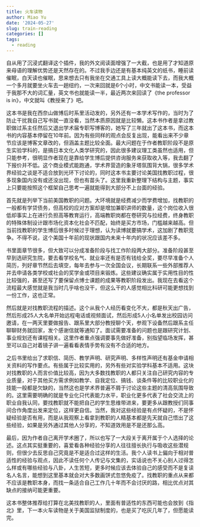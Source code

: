 ```yaml
---
title: 火车读物
author: Miao Yu
date: '2024-05-27'
slug: train-reading
categories: []
tags:
  - reading
---
```

自从用了沉浸式翻译这个插件，我的外文阅读面增强了一大截，也是用了才知道原来母语的理解优势还是天然存在的。不过我手边还是有基本纯英文的纸书，睡前读催眠，白天读也催眠，思来想去只有我坐在交通工具上读大概能读下去，而我大概一个多月就要坐火车去一趟纽约，一次来回就是6个小时，中文书能读一本，受益于我那不大的词汇量，英文书也就能读一半，最近两次来回读了《the professor is in》，中文就叫《教授来了》吧。

这本书是我在西奈山做博后时系里活动发的，另外还有一本学术写作的，当时为了防止干扰我自己写书就一直没看，当然本质原因就是比较懒。这本书作者是拿过教职做过系主任然后又退出学术届专职写博客的，她写了三年就出了这本书，而这本书的内容基本停留在10年前。因为有些同样的观点会反复出现，能看出来不少章节应该是博客文章改的，但涵盖主题比较全面。最大问题在于作者教职阶段不是原生实验学科的，是搞日本文化人类学研究的，因此很多建议理工类虽然也适用，但只能参考，很明显作者现在是靠给学生博后提供咨询服务来获取收入等，我去翻了下报价并不低。这个商业模式能跑通，学术界营造的象牙塔氛围背大锅，很多学术界经验之谈是不适合放到光环下讨论的，同时这本书主要讨论美国找教职过程，很多现象国内没有或还没出现，但也有苗头了。这里我重新整理下结构与主题，事实上只要能按照这个框架自己思考一遍就能得到大部分不上台面的经验。

首先就是列举下当前美国教职的问题。大环境就是经费减少而学费增加，找教职的一般都有学贷债务，但高校的应对方案却是增加兼职讲师的数量，这个岗位收入很低却事实上在进行负担高等教育运行，高端教职岗都在卷研究与拉经费，终身教职的特殊体制设计跟市场化资本化社会不匹配，始终是买方市场，门槛越来越高。但当前找教职的学生博后很多时候过于理想，认为读博就要搞学术，这加剧了教职竞争。不得不说，这个美国十年前的现状跟国内未来十年内的状况应该差不多。

书里面章节很多，但大致可以分成准备阶段与找工作阶段两大部分。准备阶段甚至早到选研究生院，要去看学校名气、就业率还有是否有钱给全奖，要尽早准备个人简历，列好章节然后去填空，每年去参与一次全国会议，长期联系一些外部推荐人并去申请各类学校或社会的奖学金或项目来锻炼。这些建议确实属于实用性目的性比较强的，甚至还写了要保留点博士课题的成果等教职阶段发出。我现在去看这个流程最大感觉就是我当时几乎啥也没干，但这么干的人感觉相比科研可能更想找到一份工作，这也正常。

然后就是对找教职流程的描述。这个从我个人经历看变化不大，都是秋天出广告，然后形成25人大名单开始远程电话或视频面试，然后形成5人小名单发出校园访问邀请，在一两天里要做报告、跟系里大部分教授聊个天，参观下设备然后跟系主任聊聊财务就回家，发个感谢信就等通知了。面试需要准备的问题也是跟研究计划、事业规划还有课程相关。这里作者重点强调要事先做好准备，别指望临场发挥，甚至可以自己对着镜子讲一遍看看表情手势有没有不合适的地方。

之后书里给出了求职信、简历、教学声明、研究声明、多样性声明还有基金申请相关资料的写作要点。有些属于比较实用的，另外有些对实验学科基本不适用。这块对找教职的人而言价值比较高，因为大多数找教职的人都只关注自己研究内容的专业质量，对于其他买方需求例如教学、自我定位、搞钱、谈条件等的比较职业化的技能一般都是欠缺的，当然这也是学术界普遍不屑于讨论这些主题的清高氛围导致的。这里需要明确的就是专业化只代表能力水平，职业化更多代表了社会交流上的职业自我认同，要找教职就不能把自己的学生思维带进来，要更多从跟教授们同事间合作角度出发来定位，这样更自信。当然，我对这些经验是有点怀疑的，不是怀疑经验是否有用，而是从我观察上看拿到教职的人精基本都是先天就自己悟出了这些经验，如果是另外通过其他人分享的，不知道效用是不是还那么高。

最后，因为作者自己离开学术圈了，所以也写了一大段关于离开属于个人选择的论述。这点其实挺重要的，喜爱看各种经验分享的人往往擅长执行与吸收这些潜规则，但很少去反思自己究竟是不是适合过这样的生活。我个人读书上偏向于相对普适性的经验与观点，因此不读任何个人传记与文集的，实话说也不关心别人过得怎么样或有哪些经验与八卦，人生苦短，更多时候应该去体验自己的感受而不是复读名人名言，能想到这里基本就会对大多数画饼式忽悠免疫了。找教职的重点从来都不应该是教职本身，而找一条适合自己工作几十年而不会讨厌的路，相比优点对其缺点的接纳可能更重要。

这本书整体推荐给打算在北美找教职的人，里面有普适性的东西可能也会放到《指北》里，下一本火车读物是关于美国监狱制度的，也是买了吃灰几年了，但愿能读完。
